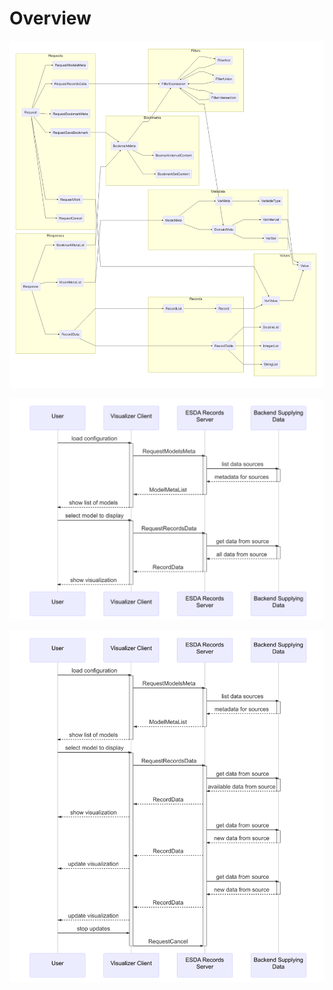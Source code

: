 # Overview

![Interrelationship between protocol buffer messages in the ESDA Records API.](records.mermaid.png)

![Visualizing data from a static source using the ESDA Records API.](static-data-rpc.mermaid.png)

![Visualizing data from a dynamic source using the ESDA Records API.](dynamic-data-rpc.mermaid.png)
